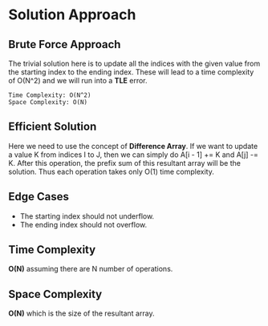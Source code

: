 <h1>Solution Approach</h1>

<h2>Brute Force Approach</h2>

<p>The trivial solution here is to update all the indices with the given value from the starting index to the ending index. These will lead to a time complexity of O(N^2) and we will run into a <b>TLE</b> error.</p>

```
Time Complexity: O(N^2)
Space Complexity: O(N)
```

<h2>Efficient Solution</h2>

<p>Here we need to use the concept of <b>Difference Array</b>. If we want to update a value K from indices I to J, then we can simply do A[i - 1] += K and A[j] -= K. After this operation, the prefix sum of this resultant array will be the solution. Thus each operation takes only O(1) time complexity.</p>

<h2>Edge Cases</h2>
<ul>
  <li>The starting index should not underflow.</li>
  <li>The ending index should not overflow.</li>
</ul>

<h2>Time Complexity</h2>

<p><b>O(N)</b> assuming there are N number of operations.</p>

<h2>Space Complexity</h2>

<p><b>O(N)</b> which is the size of the resultant array.</p>
